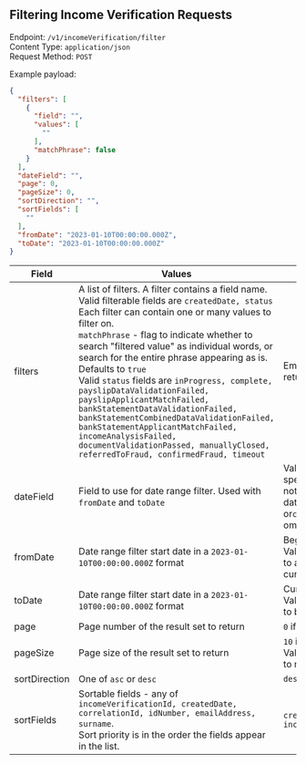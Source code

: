 ## Filtering Income Verification Requests

Endpoint: `/v1/incomeVerification/filter`\
Content Type: `application/json`\
Request Method: `POST`

Example payload:

```json
{
  "filters": [
    {
      "field": "",
      "values": [
        ""
      ],
      "matchPhrase": false
    }
  ],
  "dateField": "",
  "page": 0,
  "pageSize": 0,
  "sortDirection": "",
  "sortFields": [
    ""
  ],
  "fromDate": "2023-01-10T00:00:00.000Z",
  "toDate": "2023-01-10T00:00:00.000Z"
}
```

| **Field**     | **Values**                                                                                                                                                                                                                                                                                                                                                                                                                                                                                                                                                                                                                                                             | **Defaults**                                                                                               |
|---------------|------------------------------------------------------------------------------------------------------------------------------------------------------------------------------------------------------------------------------------------------------------------------------------------------------------------------------------------------------------------------------------------------------------------------------------------------------------------------------------------------------------------------------------------------------------------------------------------------------------------------------------------------------------------------|------------------------------------------------------------------------------------------------------------|
| filters       | A list of filters. A filter contains a field name. Valid filterable fields are `createdDate, status` Each filter can contain one or many values to filter on.<br>`matchPhrase` - flag to indicate whether to search "filtered value" as individual words, or search for the entire phrase appearing as is. Defaults to `true`<br>Valid `status` fields are `inProgress, complete, payslipDataValidationFailed, payslipApplicantMatchFailed, bankStatementDataValidationFailed, bankStatementCombinedDataValidationFailed, bankStatementApplicantMatchFailed, incomeAnalysisFailed, documentValidationPassed, manuallyClosed, referredToFraud, confirmedFraud, timeout` | Empty filter list, so return all values.                                                                   |
| dateField     | Field to use for date range filter. Used with `fromDate` and `toDate`                                                                                                                                                                                                                                                                                                                                                                                                                                                                                                                                                                                                  | Validation error if specified field does not exist or is not a date type field, or`createdDate` if omitted |
| fromDate      | Date range filter start date in a `2023-01-10T00:00:00.000Z` format                                                                                                                                                                                                                                                                                                                                                                                                                                                                                                                                                                                                    | Beginning of time.<br>Validation error if set to after `toDate` or the current date.                       |
| toDate        | Date range filter start date in a `2023-01-10T00:00:00.000Z` format                                                                                                                                                                                                                                                                                                                                                                                                                                                                                                                                                                                                    | Current time.<br>Validation error if set to before `fromDate`.                                             |
| page          | Page number of the result set to return                                                                                                                                                                                                                                                                                                                                                                                                                                                                                                                                                                                                                                | `0` if omitted.                                                                                            |
| pageSize      | Page size of the result set to return                                                                                                                                                                                                                                                                                                                                                                                                                                                                                                                                                                                                                                  | `10` if omitted.<br>Validation error if set to more than `200` .                                           |
| sortDirection | One of  `asc` or `desc`                                                                                                                                                                                                                                                                                                                                                                                                                                                                                                                                                                                                                                                | `desc`                                                                                                     |
| sortFields    | Sortable fields - any of `incomeVerificationId, createdDate, correlationId, idNumber, emailAddress, surname`.<br>Sort priority is in the order the fields appear in the list.                                                                                                                                                                                                                                                                                                                                                                                                                                                                                          | `createdDate, incomeVerificationId`                                                                        |

